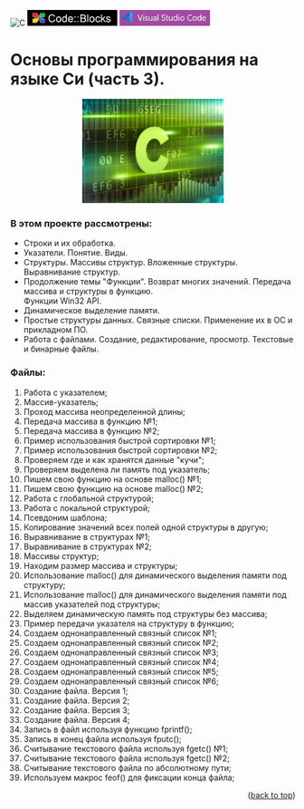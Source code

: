 ![C](https://img.shields.io/badge/c-%2300599C.svg?style=for-the-badge&logo=c&logoColor=white)
<img src="images/code_blocks.png" alt="drawing" width="159">
<img src="images/VSC.png" alt="drawing" width="159.5">

<a name="readme-top"></a>
# Основы программирования на языке Си (часть 3).
<p align="center">
<img src="images/C.png" alt="drawing" width="250"/>
</p>

### В этом проекте рассмотрены: 
- Строки и их обработка.
- Указатели. Понятие. Виды. 
- Структуры. Массивы структур. Вложенные структуры. Выравнивание структур. 
- Продолжение темы "Функции". Возврат многих значений. Передача массива и структуры в функцию.  
  Функции Win32 API.
- Динамическое выделение памяти. 
- Простые структуры данных. Связные списки. Применение их в ОС и прикладном ПО. 
- Работа с файлами. Создание, редактирование, просмотр. Текстовые и бинарные файлы. 

### Файлы: 
1. Работа с указателем;
2. Массив-указатель;
3. Проход массива неопределенной длины;
4. Передача массива в функцию №1;
5. Передача массива в функцию №2;
6. Пример использования быстрой сортировки №1;
7. Пример использования быстрой сортировки №2;
8. Проверяем где и как хранятся данные "кучи";
9. Проверяем выделена ли память под указатель;
10. Пишем свою функцию на основе malloc() №1;
11. Пишем свою функцию на основе malloc() №2;
12. Работа с глобальной структурой;
13. Работа с локальной структурой;
14. Псевдоним шаблона;
15. Копирование значений всех полей одной структуры в другую;
16. Выравнивание в структурах №1;
17. Выравнивание в структурах №2;
18. Массивы структур;
19. Находим размер массива и структуры;
20. Использование malloc() для динамического выделения памяти под структуру;
21. Использование malloc() для динамического выделения памяти под массив указателей под структуры;
22. Выделяем динамическую память под структуры без массива;
23. Пример передачи указателя на структуру в функцию;
24. Создаем однонаправленный связный список №1;
25. Создаем однонаправленный связный список №2;
26. Создаем однонаправленный связный список №3;
27. Создаем однонаправленный связный список №4;
28. Создаем однонаправленный связный список №5;
29. Создаем однонаправленный связный список №6;
30. Создание файла. Версия 1;
31. Создание файла. Версия 2;
32. Создание файла. Версия 3;
33. Создание файла. Версия 4;
34. Запись в файл используя функцию fprintf();
35. Запись в конец файла используя fputc();
36. Считывание текстового файла используя fgetc() №1;
37. Считывание текстового файла используя fgetc() №2;
38. Считывание текстового файла по абсолютному пути;
39. Используем макрос feof() для фиксации конца файла;

<p align="right">(<a href="#readme-top">back to top</a>)</p>
